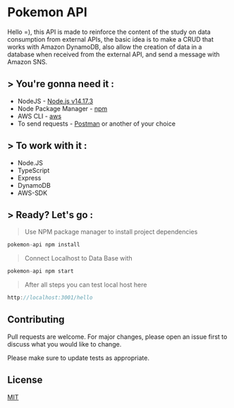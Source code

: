 # Pokemon API

Hello =), this API is made to reinforce the content of the study on data consumption from external APIs, the basic idea is to make a CRUD that works with Amazon DynamoDB, also allow the creation of data in a database when received from the external API, and send a message with Amazon SNS.

## > You're gonna need it :

* NodeJS - [Node.js v14.17.3](https://nodejs.org/en/)
* Node Package Manager - [npm](https://docs.npmjs.com/downloading-and-installing-node-js-and-npm)
* AWS CLI - [aws](https://aws.amazon.com/pt/cli/)
* To send requests - [Postman](https://www.postman.com/downloads/) or another of your choice

## > To work with it :
* Node.JS
* TypeScript
* Express
* DynamoDB
* AWS-SDK

## > Ready? Let's go :

> Use NPM package manager to install project dependencies
```typescript
pokemon-api npm install
```
> Connect Localhost to Data Base with
```typescript
pokemon-api npm start
```
> After all steps you can test local host here
```typescript
http://localhost:3001/hello
```

## Contributing
Pull requests are welcome. For major changes, please open an issue first to discuss what you would like to change.

Please make sure to update tests as appropriate.

## License
[MIT](https://choosealicense.com/licenses/mit/)
